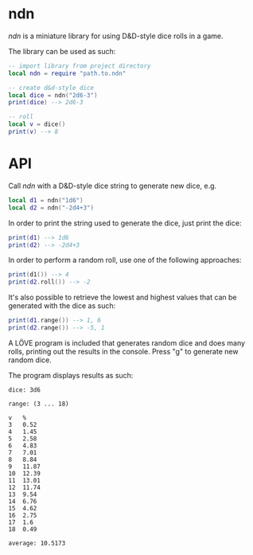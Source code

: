 # ndn

*ndn* is a miniature library for using D&D-style dice rolls in a game.

The library can be used as such:

```lua
-- import library from project directory
local ndn = require "path.to.ndn"

-- create d&d-style dice
local dice = ndn("2d6-3")
print(dice) --> 2d6-3

-- roll
local v = dice()
print(v) --> 8
```

# API

Call *ndn* with a D&D-style dice string to generate new dice, e.g.

```lua
local d1 = ndn("1d6")
local d2 = ndn("-2d4+3")
```

In order to print the string used to generate the dice, just print the dice:

```lua
print(d1) --> 1d6
print(d2) --> -2d4+3
```

In order to perform a random roll, use one of the following approaches:

```lua
print(d1()) --> 4
print(d2.roll()) --> -2
```

It's also possible to retrieve the lowest and highest values that can be 
generated with the dice as such:

```lua
print(d1.range()) --> 1, 6
print(d2.range()) --> -5, 1
```

A LÖVE program is included that generates random dice and does many rolls, 
printing out the results in the console. Press "g" to generate new random dice.

The program displays results as such:

```
dice: 3d6

range: (3 ... 18)

v	%
3	0.52
4	1.45
5	2.58
6	4.83
7	7.01
8	8.84
9	11.87
10	12.39
11	13.01
12	11.74
13	9.54
14	6.76
15	4.62
16	2.75
17	1.6
18	0.49

average: 10.5173
```